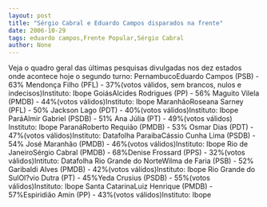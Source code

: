 ```yaml
---
layout: post
title: "Sérgio Cabral e Eduardo Campos disparados na frente"
date: 2006-10-29
tags: eduardo campos,Frente Popular,Sérgio Cabral
author: None
---
```

Veja o quadro geral das últimas pesquisas divulgadas nos dez estados onde acontece hoje o segundo turno:
PernambucoEduardo Campos (PSB) - 63% Mendonça Filho (PFL) - 37%(votos válidos, sem brancos, nulos e indecisos)Instituto: Ibope
GoiásAlcides Rodrigues (PP) - 56% Maguito Vilela (PMDB) - 44%(votos válidos)Instituto: Ibope
MaranhãoRoseana Sarney (PFL) - 50% Jackson Lago (PDT) - 40%(votos válidos)Instituto: Ibope
ParáAlmir Gabriel (PSDB) - 51% Ana Júlia (PT) - 49%(votos válidos) Instituto: Ibope
ParanáRoberto Requião (PMDB) - 53% Osmar Dias (PDT) - 47%(votos válidos)Instituto: Datafolha
ParaibaCássio Cunha Lima (PSDB) - 54% José Maranhão (PMDB) - 46%(votos válidos)Instituto: Ibope
Rio de JaneiroSérgio Cabral (PMDB) - 68%Denise Frossard (PPS) - 32%(votos válidos)Intituto: Datafolha
Rio Grande do NorteWilma de Faria (PSB) - 52% Garibaldi Alves (PMDB) - 42%(votos válidos)Instituto: Ibope
Rio Grande do SulOl?vio Dutra (PT) - 45%Yeda Crusius (PSDB) - 55%(votos válidos)Instituto: Ibope
Santa CatarinaLuiz Henrique (PMDB) - 57%Espiridião Amin (PP) - 43%(votos válidos)Instituto: Ibope  